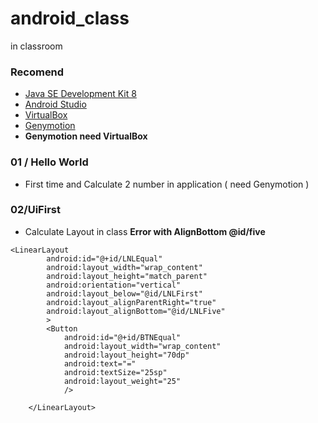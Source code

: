 # android_class
in classroom

### Recomend
- [Java SE Development Kit 8](http://www.oracle.com/technetwork/java/javase/downloads/jdk8-downloads-2133151.html)
- [Android Studio](https://developer.android.com/studio/index.html)
- [VirtualBox](https://www.virtualbox.org/wiki/Downloads)
- [Genymotion](https://www.genymotion.com/download/)
- **Genymotion need VirtualBox**

### 01 / Hello World
- First time and Calculate 2 number in application ( need Genymotion )

### 02/UiFirst
- Calculate Layout in class
**Error with AlignBottom @id/five**
```
<LinearLayout
        android:id="@+id/LNLEqual"
        android:layout_width="wrap_content"
        android:layout_height="match_parent"
        android:orientation="vertical"
        android:layout_below="@id/LNLFirst"
        android:layout_alignParentRight="true"
        android:layout_alignBottom="@id/LNLFive"
        >
        <Button
            android:id="@+id/BTNEqual"
            android:layout_width="wrap_content"
            android:layout_height="70dp"
            android:text="="
            android:textSize="25sp"
            android:layout_weight="25"
            />

    </LinearLayout>
```
